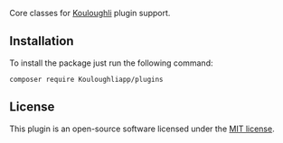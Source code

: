 Core classes for [Kouloughli](https://Kouloughliapp.io) plugin support.

## Installation

To install the package just run the following command:

```
composer require Kouloughliapp/plugins
```

## License

This plugin is an open-source software licensed under the [MIT license](https://opensource.org/licenses/MIT). 